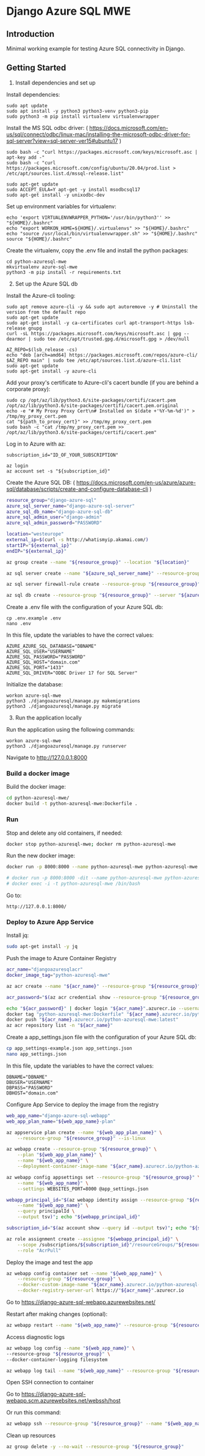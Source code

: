 # Django Azure SQL MWE

## Introduction 
Minimal working example for testing Azure SQL connectivity in Django.

## Getting Started
1.	Install dependencies and set up

Install dependencies:

    sudo apt update
    sudo apt install -y python3 python3-venv python3-pip
    sudo python3 -m pip install virtualenv virtualenvwrapper

Install the MS SQL odbc driver:
( https://docs.microsoft.com/en-us/sql/connect/odbc/linux-mac/installing-the-microsoft-odbc-driver-for-sql-server?view=sql-server-ver15#ubuntu17 )

    sudo bash -c "curl https://packages.microsoft.com/keys/microsoft.asc | apt-key add -"
    sudo bash -c "curl https://packages.microsoft.com/config/ubuntu/20.04/prod.list > /etc/apt/sources.list.d/mssql-release.list"

    sudo apt-get update
    sudo ACCEPT_EULA=Y apt-get -y install msodbcsql17
    sudo apt-get install -y unixodbc-dev

Set up environment variables for virtualenv:

    echo 'export VIRTUALENVWRAPPER_PYTHON='/usr/bin/python3'' >> "${HOME}/.bashrc"
    echo "export WORKON_HOME=${HOME}/.virtualenvs" >> "${HOME}/.bashrc"
    echo "source /usr/local/bin/virtualenvwrapper.sh" >> "${HOME}/.bashrc"
    source "${HOME}/.bashrc"

Create the virtualenv, copy the .env file and install the python packages:

    cd python-azuresql-mwe
    mkvirtualenv azure-sql-mwe
    python3 -m pip install -r requirements.txt

2. Set up the Azure SQL db

Install the Azure-cli tooling:

    sudo apt remove azure-cli -y && sudo apt autoremove -y # Uninstall the version from the default repo
    sudo apt-get update
    sudo apt-get install -y ca-certificates curl apt-transport-https lsb-release gnupg
    curl -sL https://packages.microsoft.com/keys/microsoft.asc | gpg --dearmor | sudo tee /etc/apt/trusted.gpg.d/microsoft.gpg > /dev/null

    AZ_REPO=$(lsb_release -cs)
    echo "deb [arch=amd64] https://packages.microsoft.com/repos/azure-cli/ $AZ_REPO main" | sudo tee /etc/apt/sources.list.d/azure-cli.list
    sudo apt-get update
    sudo apt-get install -y azure-cli

Add your proxy's certificate to Azure-cli's cacert bundle (if you are behind a corporate proxy):

    sudo cp /opt/az/lib/python3.6/site-packages/certifi/cacert.pem /opt/az/lib/python3.6/site-packages/certifi/cacert.pem.original
    echo -e "# My Proxy Proxy Cert\n# Installed on $(date +'%Y-%m-%d')" > /tmp/my_proxy_cert.pem
    cat "${path_to_proxy_cert}" >> /tmp/my_proxy_cert.pem
    sudo bash -c "cat /tmp/my_proxy_cert.pem >> /opt/az/lib/python3.6/site-packages/certifi/cacert.pem"

Log in to Azure with az:

    subscription_id="ID_OF_YOUR_SUBSCRIPTION"

    az login
    az account set -s "${subscription_id}"


Create the Azure SQL DB:
( https://docs.microsoft.com/en-us/azure/azure-sql/database/scripts/create-and-configure-database-cli )

```bash
resource_group="django-azure-sql"
azure_sql_server_name="django-azure-sql-server"
azure_sql_db_name="django-azure-sql-db"
azure_sql_admin_user="django-admin"
azure_sql_admin_password="PASSWORD"

location="westeurope"
external_ip=$(curl -s http://whatismyip.akamai.com/)
startIP="${external_ip}"
endIP="${external_ip}"

az group create --name "${resource_group}" --location "${location}"

az sql server create --name "${azure_sql_server_name}" --resource-group "${resource_group}" --location "${location}" --admin-user "${azure_sql_admin_user}" --admin-password "${azure_sql_admin_password}"

az sql server firewall-rule create --resource-group "${resource_group}" --server "${azure_sql_server_name}" -n AllowYourIp --start-ip-address "${startIP}" --end-ip-address "${endIP}"

az sql db create --resource-group "${resource_group}" --server "${azure_sql_server_name}" --name "${azure_sql_db_name}" --edition Basic --zone-redundant false
```


Create a .env file with the configuration of your Azure SQL db:

    cp .env.example .env
    nano .env

In this file, update the variables to have the correct values:

    AZURE_AZURE_SQL_DATABASE="DBNAME"
    AZURE_SQL_USER="USERNAME"
    AZURE_SQL_PASSWORD="PASSWORD"
    AZURE_SQL_HOST="domain.com"
    AZURE_SQL_PORT="1433"
    AZURE_SQL_DRIVER="ODBC Driver 17 for SQL Server"

Initialize the database:

    workon azure-sql-mwe
    python3 ./djangoazuresql/manage.py makemigrations
    python3 ./djangoazuresql/manage.py migrate

3. Run the application locally

Run the application using the following commands:

    workon azure-sql-mwe
    python3 ./djangoazuresql/manage.py runserver

Navigate to http://127.0.0.1:8000


### Build a docker image

Build the docker image:

```bash
cd python-azuresql-mwe/
docker build -t python-azuresql-mwe:Dockerfile .
```

### Run

Stop and delete any old containers, if needed:

```bash
docker stop python-azuresql-mwe; docker rm python-azuresql-mwe
```

Run the new docker image:

```bash
docker run -p 8000:8000 --name python-azuresql-mwe python-azuresql-mwe:Dockerfile

# docker run -p 8000:8000 -dit --name python-azuresql-mwe python-azuresql-mwe:Dockerfile
# docker exec -i -t python-azuresql-mwe /bin/bash
```

Go to:

    http://127.0.0.1:8000/



### Deploy to Azure App Service

Install jq:

```bash
sudo apt-get install -y jq
```

Push the image to Azure Container Registry

```bash
acr_name="djangoazuresqlacr"
docker_image_tag="python-azuresql-mwe"

az acr create --name "${acr_name}" --resource-group "${resource_group}" --sku Basic --admin-enabled true

acr_password="$(az acr credential show --resource-group "${resource_group}" --name "${acr_name}" | jq -r '.passwords | first | .value')"; echo "${acr_password}"

echo "${acr_password}" | docker login "${acr_name}".azurecr.io --username "${acr_name}" --password-stdin
docker tag "python-azuresql-mwe:Dockerfile" "${acr_name}.azurecr.io/python-azuresql-mwe:latest"
docker push "${acr_name}.azurecr.io/python-azuresql-mwe:latest"
az acr repository list -n "${acr_name}"
```


Create a app_settings.json file with the configuration of your Azure SQL db:

```bash
cp app_settings-example.json app_settings.json
nano app_settings.json
```

In this file, update the variables to have the correct values:

    DBNAME="DBNAME"
    DBUSER="USERNAME"
    DBPASS="PASSWORD"
    DBHOST="domain.com"


Configure App Service to deploy the image from the registry

```bash
web_app_name="django-azure-sql-webapp"
web_app_plan_name="${web_app_name}-plan"

az appservice plan create --name "${web_app_plan_name}" \
    --resource-group "${resource_group}" --is-linux

az webapp create --resource-group "${resource_group}" \
    --plan "${web_app_plan_name}" \
    --name "${web_app_name}" \
    --deployment-container-image-name "${acr_name}.azurecr.io/python-azuresql-mwe:latest"

az webapp config appsettings set --resource-group "${resource_group}" \
    --name "${web_app_name}" \
    --settings WEBSITES_PORT=8000 @app_settings.json

webapp_principal_id="$(az webapp identity assign --resource-group "${resource_group}" \
    --name "${web_app_name}" \
    --query principalId \
    --output tsv)"; echo "${webapp_principal_id}"

subscription_id="$(az account show --query id --output tsv)"; echo "${subscription_id}"

az role assignment create --assignee "${webapp_principal_id}" \
    --scope /subscriptions/${subscription_id}"/resourceGroups/"${resource_group}"/providers/Microsoft.ContainerRegistry/registries/${acr_name}" \
    --role "AcrPull"
```


Deploy the image and test the app

```bash
az webapp config container set --name "${web_app_name}" \
    --resource-group "${resource_group}" \
    --docker-custom-image-name "${acr_name}.azurecr.io/python-azuresql-mwe:latest" \
    --docker-registry-server-url https://"${acr_name}".azurecr.io
```

Go to https://django-azure-sql-webapp.azurewebsites.net/


Restart after making changes (optional):

```bash
az webapp restart --name "${web_app_name}" --resource-group "${resource_group}"
```


Access diagnostic logs

```bash
az webapp log config --name "${web_app_name}" \
--resource-group "${resource_group}" \
--docker-container-logging filesystem

az webapp log tail --name "${web_app_name}" --resource-group "${resource_group}"
```


Open SSH connection to container

Go to https://django-azure-sql-webapp.scm.azurewebsites.net/webssh/host

Or run this command:
    
```bash
az webapp ssh --resource-group "${resource_group}" --name "${web_app_name}"
```


Clean up resources

```bash
az group delete -y --no-wait --resource-group "${resource_group}"
```
